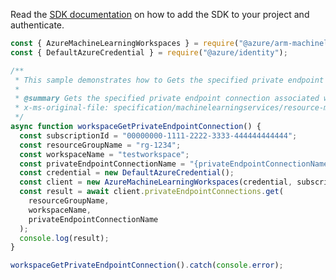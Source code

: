 Read the [SDK documentation](https://github.com/Azure/azure-sdk-for-js/blob/%40azure%2Farm-machinelearning_1.0.0-beta.1/sdk/machinelearning/arm-machinelearning/README.md) on how to add the SDK to your project and authenticate.

```javascript
const { AzureMachineLearningWorkspaces } = require("@azure/arm-machinelearning");
const { DefaultAzureCredential } = require("@azure/identity");

/**
 * This sample demonstrates how to Gets the specified private endpoint connection associated with the workspace.
 *
 * @summary Gets the specified private endpoint connection associated with the workspace.
 * x-ms-original-file: specification/machinelearningservices/resource-manager/Microsoft.MachineLearningServices/stable/2021-07-01/examples/PrivateEndpointConnection/get.json
 */
async function workspaceGetPrivateEndpointConnection() {
  const subscriptionId = "00000000-1111-2222-3333-444444444444";
  const resourceGroupName = "rg-1234";
  const workspaceName = "testworkspace";
  const privateEndpointConnectionName = "{privateEndpointConnectionName}";
  const credential = new DefaultAzureCredential();
  const client = new AzureMachineLearningWorkspaces(credential, subscriptionId);
  const result = await client.privateEndpointConnections.get(
    resourceGroupName,
    workspaceName,
    privateEndpointConnectionName
  );
  console.log(result);
}

workspaceGetPrivateEndpointConnection().catch(console.error);
```
